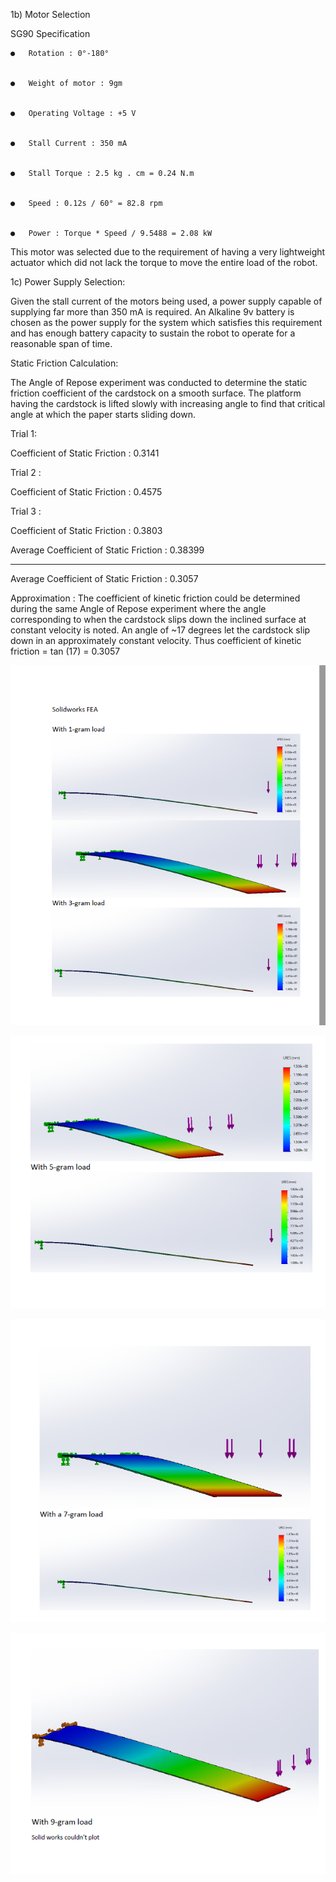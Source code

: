 


1b) Motor Selection

 

SG90 Specification


    ●	Rotation : 0°-180°


    ●	Weight of motor : 9gm


    ●	Operating Voltage : +5 V


    ●	Stall Current : 350 mA


    ●	Stall Torque : 2.5 kg . cm = 0.24 N.m


    ●	Speed : 0.12s / 60° = 82.8 rpm


    ●	Power : Torque * Speed / 9.5488 = 2.08 kW

This motor was selected due to the requirement of having a very lightweight actuator which did not lack the torque to move the entire load of the robot.

 

1c) Power Supply Selection:

 

Given the stall current of the motors being used, a power supply capable of supplying far more than 350 mA is required. An Alkaline 9v battery is chosen as the power supply for the system which satisfies this requirement and has enough battery capacity to sustain the robot to operate for a reasonable span of time.

 

 

 

 

 

 

 

 

 

 

 

Static Friction Calculation:

 

The Angle of Repose experiment was conducted to determine the static friction coefficient of the cardstock on a smooth surface. The platform having the cardstock is lifted slowly with increasing angle to find that critical angle at which the paper starts sliding down.

 

Trial 1:


Coefficient of Static Friction : 0.3141

 

 

 

 

 

 

 

 

 

 

Trial 2 :

Coefficient of Static Friction : 0.4575

 

Trial 3 :


Coefficient of Static Friction : 0.3803

Average Coefficient of Static Friction : 0.38399

 

---------------------------------------------------------------------------------------------

 

Average Coefficient of Static Friction : 0.3057

 

Approximation : The coefficient of kinetic friction could be determined during the same Angle of Repose experiment where the angle corresponding to when the cardstock slips down the inclined surface at constant velocity is noted. An angle of ~17 degrees let the cardstock slip down in an approximately constant velocity. Thus coefficient of kinetic friction = tan (17) = 0.3057

![FEA1](SystemDynamicsPrep_files\FEA1.png)

![FEA2](SystemDynamicsPrep_files\FEA2.png)

![FEA3](SystemDynamicsPrep_files\FEA3.png)

![FEA4](SystemDynamicsPrep_files\FEA4.png)
